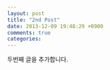 ```yaml
---
layout: post
title: "2nd Post"
date: 2013-12-09 19:48:29 +0900
comments: true
categories: 
---
```


두번째 글을 추가합니다. 
